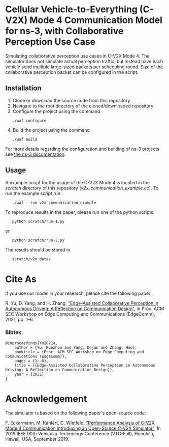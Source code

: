 # Cellular Vehicle-to-Everything (C-V2X) Mode 4 Communication Model for ns-3, with Collaborative Perception Use Case

Simulating collaborative perception use cases in C-V2X Mode 4. The simulator does not simulate actual perception traffic, but instead have each vehicle send multiple large-sized packets per scheduling round. Size of the collaborative perception packet can be configured in the script.

## Installation

1. Clone or download the source code from this repository
2. Navigate to the root directory of the cloned/downloaded repository
3. Configure the project using the command
```
   ./waf configure
```
4. Build the project using the command
```
   ./waf build
```

For more details regarding the configuration and building of ns-3 projects see [the ns-3 documentation](https://www.nsnam.org/documentation/).

## Usage

A example script for the usage of the C-V2X Mode 4 is located in the *scratch* directory of this repository (*v2x_communication_example.cc*).
To run the example script run:
```
   ./waf --run v2x_communication_example
```

To reproduce results in the paper, please run one of the python scripts:
```
   python scratch/run-1.py
```
or 
```
   python scratch/run-2.py
```

The results should be stored in
```
   scratch/v2x_data/
```



# Cite As

If you use our model in your research, please cite the following paper:

R. Yu, D. Yang, and H. Zhang, ["Edge-Assisted Collaborative Perception in Autonomous Driving: A Reflection on Communication Design"](https://people.engr.ncsu.edu/ryu5/docs/sec-wkshps-21-paper.pdf), in Proc. ACM SEC Workshop on Edge Computing and Communications (EdgeComm), 2021, pp. 1–6.

### Bibtex:
    @inproceedings{Yu2021a,
        author = {Yu, Ruozhou and Yang, Dejun and Zhang, Hao},
        booktitle = {Proc. ACM SEC Workshop on Edge Computing and Communications (EdgeComm)},
        pages = {1--6},
        title = {{Edge-Assisted Collaborative Perception in Autonomous Driving: A Reflection on Communication Design}},
        year = {2021}
    }



# Acknowledgement

The simulator is based on the following paper's open-source code:

F. Eckermann, M. Kahlert, C. Wietfeld, ["Performance Analysis of C-V2X Mode 4 Communication Introducing an Open-Source C-V2X Simulator"](https://www.kn.e-technik.tu-dortmund.de/.cni-bibliography/publications/cni-publications/Eckermann2019performance.pdf), In 2019 IEEE 90th Vehicular Technology Conference (VTC-Fall), Honolulu, Hawaii, USA, September 2019.

